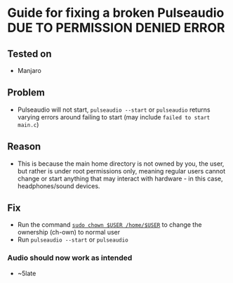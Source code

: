 # Guide for fixing a broken Pulseaudio **DUE TO PERMISSION DENIED ERROR**

## Tested on

- Manjaro

## Problem

- Pulseaudio will not start, ``pulseaudio --start`` or ``pulseaudio`` returns varying errors around failing to start (may include ``failed to start main.c``)

## Reason

- This is because the main home directory is not owned by you, the user, but rather is under root permissions only, meaning regular users cannot change or start anything that may interact with hardware - in this case, headphones/sound devices.

## Fix

- Run the command [``sudo chown $USER /home/$USER``](https://www.linuxadictos.com/en/solucion-al-problema-permission-denied-e-pulseaudio-main-c.html#Verificar_permisos) to change the ownership (ch-own) to normal user
- Run ``pulseaudio --start`` or ``pulseaudio``

### Audio should now work as intended

- ~5late